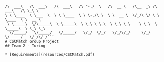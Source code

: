 ``` ______     ______     ______     __    __     ______     ______   ______     __  __    
/\  ___\   /\  ___\   /\  ___\   /\ "-./  \   /\  __ \   /\__  _\ /\  ___\   /\ \_\ \   
\ \ \____  \ \___  \  \ \ \____  \ \ \-./\ \  \ \  __ \  \/_/\ \/ \ \ \____  \ \  __ \  
 \ \_____\  \/\_____\  \ \_____\  \ \_\ \ \_\  \ \_\ \_\    \ \_\  \ \_____\  \ \_\ \_\ 
  \/_____/   \/_____/   \/_____/   \/_/  \/_/   \/_/\/_/     \/_/   \/_____/   \/_/\/_/```
# CSCMatch Group Project
## Team 2 - Turing

* [Requirements](resources/CSCMatch.pdf)
